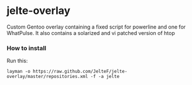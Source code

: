 jelte-overlay
=============

Custom Gentoo overlay containing a fixed script for powerline and one for
WhatPulse. It also contains a solarized and vi patched version of htop

### How to install

Run this:

    layman -o https://raw.github.com/JelteF/jelte-overlay/master/repositories.xml -f -a jelte


